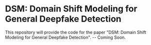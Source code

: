 # DSM: Domain Shift Modeling for General Deepfake Detection

This repository will provide the code for the paper "DSM: Domain Shift Modeling for General Deepfake Detection". -- Coming Soon.
